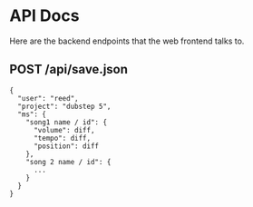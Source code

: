 # API Docs

Here are the backend endpoints that the web frontend talks to.

## POST /api/save.json

    {
      "user": "reed",
      "project": "dubstep 5",
      "ms": {
        "song1 name / id": {
          "volume": diff,
          "tempo": diff,
          "position": diff
        },
        "song 2 name / id": {
          ...
        }
      }
    }

